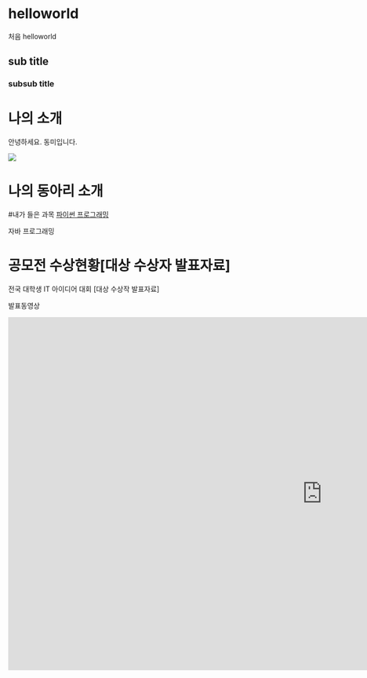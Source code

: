 # helloworld
 처음 helloworld
## sub title
### subsub title

# 나의 소개

안녕하세요. 동미입니다.

<img src="https://dongmisw.github.io/dm.JPG"/><br>

# 나의 동아리 소개

#내가 들은 과목
[파이썬 프로그래밍](https://www.python.org/)


자바 프로그래밍

# 공모전 수상현황[대상 수상자 발표자료]
전국 대학생 IT 아이디어 대회
[대상 수상작 발표자료]
 
 
 발표동영상
<iframe width="1280" height="720" src="https://www.youtube.com/embed/hxd9GzjDQV0" title="[DMU] 미래를 보고 시대를 선도하는 대학, 동양미래대학교" frameborder="0" allow="accelerometer; autoplay; clipboard-write; encrypted-media; gyroscope; picture-in-picture; web-share" allowfullscreen></iframe>
